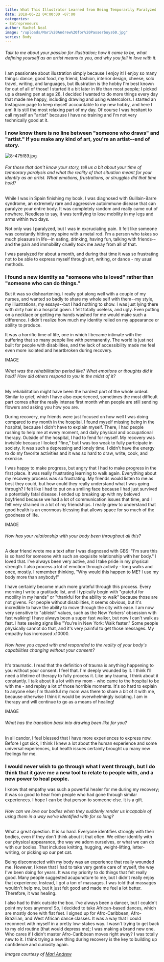 ```yaml
---
title: What This Illustrator Learned from Being Temporarily Paralyzed
date: 2018-06-22 04:00:00 -07:00
categories:
- Entrepreneurs
author: Rachel Neal
image: "/uploads/Mari%20Andrew%20for%20Passerbuys60.jpg"
series: Body
---
```


###### Talk to me about your passion for illustration; how it came to be, what defining yourself as an artist means to you, and why you fell in love with it. 

I am passionate about illustration simply because I enjoy it! I enjoy so many things: dance, good food, my friend, fashion, interior design, cheese, solo travel, writing, and languages, but illustration is the hobby I'm best known for out of all of those! I started it a bit later in life than most people; I picked up a drawing pen at age 28. I decided I wanted to do more things every day that made me happy, including drawing and using watercolors. I started an Instagram page to keep myself accountable to my new hobby, and here I am! It is still the most relaxing part of my day. Of course I was hesitant to call myself an "artist" because I have no training and I'm not very technically good at it.

### I now know there is no line between "someone who draws" and "artist." If you make any kind of art, you're an artist--end of story.

![8-475f89.jpg](/uploads/8-475f89.jpg)

###### For those that don't know your story, tell us a bit about your time of temporary paralysis and what the reality of that situation meant for your identity as an artist. What emotions, frustrations, or struggles did that time hold? 

While I was in Spain finishing my book, I was diagnosed with Guillain-Barre syndrome, an extremely rare and aggressive autoimmune disease that can paralyze your entire body. It was completely random and really came out of nowhere. Needless to say, it was terrifying to lose mobility in my legs and arms within two days. 

Not only was I paralyzed, but I was in excruciating pain. It felt like someone was constantly hitting my spine with a metal rod. I'm a person who takes so much pleasure in life--in eating, drinking, having fun, talking with friends--and the pain and immobility cruelly took me away from all of that.

I was paralyzed for about a month, and during that time it was so frustrating not to be able to express myself through art, writing, or dance - my usual methods. 

### I found a new identity as "someone who is loved" rather than "someone who can do things." 

But it was so disheartening. I really got along well with a couple of my nurses, and wanted so badly to share my whole self with them--my style, my illustrations, my essays--but I had nothing to show. I was just lying there with dirty hair in a hospital gown. I felt totally useless, and ugly. Even putting on a necklace or getting my hands washed for me would make such a difference. I didn't realize how much my identity relied on my appearance or ability to produce.

It was a horrific time of life, one in which I became intimate with the suffering that so many people live with permanently. The world is just not built for people with disabilities, and the lack of accessibility made me feel even more isolated and heartbroken during recovery. 

IMAGE

###### What was the rehabilitation period like? What emotions or thoughts did it hold? How did others respond to you in the midst of it?

My rehabilitation might have been the hardest part of the whole ordeal. Similar to grief, which I have also experienced, sometimes the most difficult part comes after the really intense first month when people are still sending flowers and asking you how you are. 

During recovery, my friends were just focused on how well I was doing compared to my month in the hospital. I found myself missing being in the hospital, because I didn't have to explain myself. There, I had people rushing to help me at every moment, and daily physical and occupational therapy. Outside of the hospital, I had to fend for myself. My recovery was invisible because I looked "fine," but I was too weak to fully participate in society. It was such a depressing and lonely time. I didn't have the energy to do my favorite activities and it was so hard to draw, write, cook, and exercise. 

I was happy to make progress, but angry that I had to make progress in the first place. It was really frustrating learning to walk again. Everything about my recovery process was so frustrating. My friends would listen to me as best they could, but how could they really understand what I was going through? I felt like I had to put on a smiling face because I had just survived a potentially fatal disease. I ended up breaking up with my beloved boyfriend because we had a lot of communication issues that time, and I felt very strained in a lot of my friendships. I really grew to understand that good health is an enormous blessing that allows space for so much of the goodness of life.

IMAGE

###### How has your relationship with your body been throughout all this?

A dear friend wrote me a text after I was diagnosed with GBS: "I'm sure this is so hard for someone with such an exquisite relationship with her body." I loved that. I've always been very active, and I take pride in my physical strength. I also process a lot of emotion through activity - long walks and once, mostly. I remember thinking, "Why would this happen to ME? I use my body more than anybody!" 

I have certainly become much more grateful through this process. Every morning I write a gratitude list, and I typically begin with "grateful for mobility in my hands" or "thankful for the ability to walk" because those are not givens. For people without disabilities, it seems obvious, but it's incredible to have the ability to move through the city with ease. I am now very sensitive to "ableist" values, such as the New Yorkers' obsession with fast walking! I have always been a super fast walker, but now I can't walk as fast. I hate seeing signs like "You're in New York: Walk faster." Some people physically cannot do that, and it's very painful to get those messages. My empathy has increased x10000.

###### How have you coped with and responded to the reality of your body's capabilities changing without your consent?

It's traumatic. I read that the definition of trauma is anything happening to you without your consent. I feel that. I'm deeply wounded by it. I think I'll need a lifetime of therapy to fully process it. Like any trauma, I think about it constantly. I talk about it a lot with my mom - who came to the hospital to be with me - and replay a lot of those horrible moments. It's so hard to explain to anyone else; I'm thankful my mom was there to share a bit of it with me, because otherwise I think it would be overwhelmingly isolating. I am in therapy and will continue to go as a means of healing!

IMAGE

###### What has the transition back into drawing been like for you?

In all candor, I feel blessed that I have more experiences to express now. Before I got sick, I think I knew a lot about the human experience and some universal experiences, but health issues certainly brought up many new feelings for me. 

### I would never wish to go through what I went through, but I do think that it gave me a new tool to relate to people with, and a new power to heal people. 

I know that empathy was such a powerful healer for me during my recovery; it was so good to hear from people who had gone through similar experiences. I hope I can be that person to someone else. It is a gift.

###### How can we love our bodies when they suddenly render us incapable of using them in a way we've identified with for so long?

What a great question. It is so hard. Everyone identifies strongly with their bodies, even if they don't think about it that often. We either identify with our physical appearance, the way we adorn ourselves, or what we can do with our bodies. That includes knitting, hugging, weight-lifting, letter-writing, or picking up our pet cat. 

Being disconnected with my body was an experience that really wounded me. However, I knew that I had to take very gentle care of myself, the way I've been doing for years. It was my priority to do things that felt really good. Many people suggested acupuncture to me, but I didn't really enjoy that experience. Instead, I got a ton of massages. I was told that massages wouldn't help me, but it just felt good and made me feel a lot better. Therefore, it was healing.

I also had to think outside the box. I've always been a dancer, but I couldn't point my toes anymore! So, I decided to take African-based dances, which are mostly done with flat feet. I signed up for Afro-Caribbean, Afro-Brazilian, and West African dance classes. It was a way that I could reconnect with myself in a pretty low-stakes way. I wasn't trying to get back to my old routine (that would depress me); I was making a brand new one. Who cares if I didn't master Afro-Caribbean moves right away? I was totally new to it. I think trying a new thing during recovery is the key to building up confidence and curiosity again.

_Images courtesy of [Mari Andrew](http://bymariandrew.com/)_